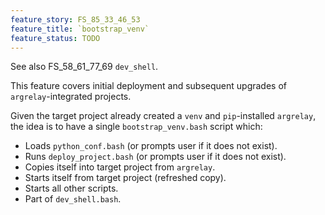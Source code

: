 ```yaml
---
feature_story: FS_85_33_46_53
feature_title: `bootstrap_venv`
feature_status: TODO
---
```


See also FS_58_61_77_69 `dev_shell`.

This feature covers initial deployment and subsequent upgrades of `argrelay`-integrated projects.

Given the target project already created a `venv` and `pip`-installed `argrelay`,<br/>
the idea is to have a single `bootstrap_venv.bash` script which:
*   Loads `python_conf.bash` (or prompts user if it does not exist).
*   Runs `deploy_project.bash` (or prompts user if it does not exist).
*   Copies itself into target project from `argrelay`.
*   Starts itself from target project (refreshed copy).
*   Starts all other scripts.
*   Part of `dev_shell.bash`.

